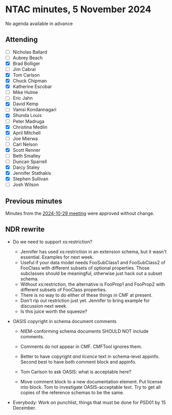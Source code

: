 # NTAC minutes, 5 November 2024

No agenda available in advance

## Attending

- [ ] Nicholas Ballard
- [ ] Aubrey Beach
- [x] Brad Bolliger
- [ ] Jim Cabral
- [x] Tom Carlson
- [x] Chuck Chipman
- [x] Katherine Escobar
- [ ] Mike Hulme
- [ ] Eric Jahn
- [x] David Kemp
- [ ] Vamsi Kondannagari
- [x] Shunda Louis
- [ ] Peter Madruga
- [x] Christina Medlin
- [x] April Mitchell
- [ ] Joe Mierwa
- [ ] Carl Nelson
- [x] Scott Renner
- [ ] Beth Smalley
- [ ] Duncan Sparrell
- [x] Darcy Staley 
- [x] Jennifer Stathakis
- [x] Stephen Sullivan
- [ ] Josh Wilson

## Previous minutes

Minutes from the [2024-10-29 meeting](2024-10-29-minutes.md) were approved without change.

## NDR rewrite

* Do we need to support xs:restriction?
  * Jennifer has used xs:restriction in an extension schema, but it wasn't essential.  Examples for next week.
  * Useful if your data model needs FooSubClass1 and FooSubClass2 of FooClass with different subsets of optional properties.  Those subclasses should be meaningful, otherwise just hack out a subset schema.
  * Without xs:restriction, the alternative is FooProp1 and FooProp2 with different subsets of FooClass properties.  
  * There is no way to do either of these things in CMF at present.
  * Don't rip out restriction just yet.  Jennifer to bring example for discussion next week.
  * Is this juice worth the squeeze?

* OASIS copyright in schema document comments
  * NIEM-conforming schema documents SHOULD NOT include comments.

  * Comments do not appear in CMF.  CMFTool ignores them.

  * Better to have copyright *and licence* text in schema-level appinfo.  Second best to have both comment block and appinfo.

  * Tom Carlson to ask OASIS: what is acceptable here?

  * Move comment block to a new documentation element. Put license into block. Tom to investigate OASIS-acceptable text. Try to get all copies of the reference schemas to be the same.

* Everybody:  Work on punchlist, things that must be done for PSD01 by 15 December.

